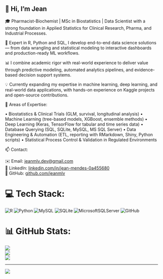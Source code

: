 ## 👋 Hi, I’m Jean  

🎓 Pharmacist-Biochemist | MSc in Biostatistics | Data Scientist with a strong foundation in Applied Statistics for Clinical Research, Pharma, and Industrial Processes.

🧠 Expert in R, Python and SQL, I develop end-to-end data science solutions — from data wrangling and statistical modeling to interactive dashboards and production-ready ML workflows.

📊 I combine academic rigor with real-world experience to deliver value through predictive modeling, automated analytics pipelines, and evidence-based decision support systems.

💡 Currently expanding my expertise in machine learning, deep learning, and real-world data applications, with hands-on experience on Kaggle projects and open-source contributions.

🧪 Areas of Expertise: 

• Biostatistics & Clinical Trials (GLM, survival, longitudinal analysis) 
• Machine Learning (tree-based models, XGBoost, ensemble methods)
• Deep Learning (Keras, TensorFlow for tabular and time series data)
• Database Querying (SQL, SQLite, MySQL, MS SQL Server)
• Data Engineering & Automation (ETL, reporting with RMarkdown, Shiny, Python scripts)
• Statistical Process Control & Validation in Regulated Environments

📫 Contact:

✉️ Email: jeanmlv.dev@gmail.com  
🔗 LinkedIn: [linkedin.com/in/jean-mendes-0a455680](https://www.linkedin.com/in/jean-mendes-0a455680/?locale=en_US)  
🐙 GitHub: [github.com/jeanmlv](https://github.com/jeanmlv)

# 💻 Tech Stack:
![R](https://img.shields.io/badge/r-%23276DC3.svg?style=for-the-badge&logo=r&logoColor=white) ![Python](https://img.shields.io/badge/python-3670A0?style=for-the-badge&logo=python&logoColor=ffdd54) ![MySQL](https://img.shields.io/badge/mysql-4479A1.svg?style=for-the-badge&logo=mysql&logoColor=white) ![SQLite](https://img.shields.io/badge/sqlite-%2307405e.svg?style=for-the-badge&logo=sqlite&logoColor=white) ![MicrosoftSQLServer](https://img.shields.io/badge/Microsoft%20SQL%20Server-CC2927?style=for-the-badge&logo=microsoft%20sql%20server&logoColor=white) ![GitHub](https://img.shields.io/badge/github-%23121011.svg?style=for-the-badge&logo=github&logoColor=white)
# 📊 GitHub Stats:
![](https://github-readme-stats.vercel.app/api?username=jeanmlv&theme=merko&hide_border=false&include_all_commits=false&count_private=false)<br/>
![](https://nirzak-streak-stats.vercel.app/?user=jeanmlv&theme=merko&hide_border=false)<br/>
![](https://github-readme-stats.vercel.app/api/top-langs/?username=jeanmlv&theme=merko&hide_border=false&include_all_commits=false&count_private=false&layout=compact)

---
[![](https://visitcount.itsvg.in/api?id=jeanmlv&icon=0&color=0)](https://visitcount.itsvg.in)

<!-- Proudly created with GPRM ( https://gprm.itsvg.in ) -->

